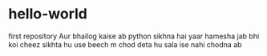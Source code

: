 # hello-world
first repository
Aur bhailog kaise 
ab python sikhna hai yaar hamesha jab bhi koi cheez sikhta hu use beech m chod deta hu sala ise nahi chodna ab
